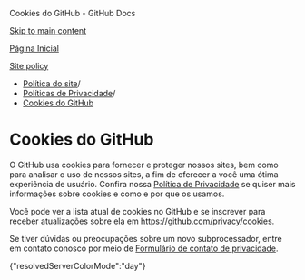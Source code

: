 Cookies do GitHub - GitHub Docs

[Skip to main content](#main-content)

[Página Inicial](/pt)

[Site policy](/pt/site-policy)

* [Política do site](/pt/site-policy)/
* [Políticas de Privacidade](/pt/site-policy/privacy-policies)/
* [Cookies do GitHub](/pt/site-policy/privacy-policies/github-cookies)

Cookies do GitHub
==========

O GitHub usa cookies para fornecer e proteger nossos sites, bem como para analisar o uso de nossos sites, a fim de oferecer a você uma ótima experiência de usuário. Confira nossa [Política de Privacidade](/pt/site-policy/privacy-policies/github-privacy-statement#our-use-of-cookies-and-tracking) se quiser mais informações sobre cookies e como e por que os usamos.

Você pode ver a lista atual de cookies no GitHub e se inscrever para receber atualizações sobre ela em <https://github.com/privacy/cookies>.

Se tiver dúvidas ou preocupações sobre um novo subprocessador, entre em contato conosco por meio de [Formulário de contato de privacidade](https://github.com/contact/privacy).

{"resolvedServerColorMode":"day"}
